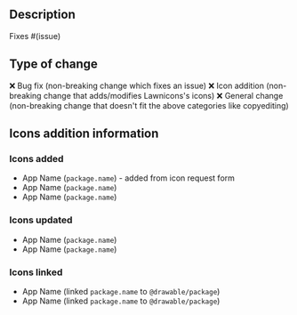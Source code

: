 ## Description

<!-- 
Please include a summary of the change. Please also include relevant motivation and context.

If this PR is an icon addition one, please provide a short summary on what icons you added, changed, or linked
-->

Fixes #(issue)

<!--
Note: You can remove the "Fixes #(issue)" if you don't plan on making this PR close an issue.
-->

## Type of change
<!-- Replace :x: with :white_check_mark: to "check" the specified bullet -->

:x: Bug fix (non-breaking change which fixes an issue)
:x: Icon addition (non-breaking change that adds/modifies Lawnicons's icons)
:x: General change (non-breaking change that doesn't fit the above categories like copyediting)

<!-- Erase the below text if you are not making an icon addition -->
## Icons addition information
<!-- Please specify if you added an icon that was requested in the icon request form, as seen below -->
### Icons added
* App Name (`package.name`) - added from icon request form
* App Name (`package.name`)
* App Name (`package.name`)

### Icons updated
* App Name (`package.name`)
* App Name (`package.name`)

### Icons linked
* App Name (linked `package.name` to `@drawable/package`)
* App Name (linked `package.name` to `@drawable/package`)
